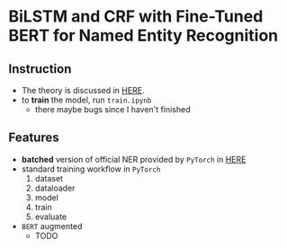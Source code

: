 # BiLSTM and CRF with Fine-Tuned BERT for Named Entity Recognition

## Instruction
- The theory is discussed in [HERE](Explained.pdf).
- to **train** the model, run `train.ipynb`
  - there maybe bugs since I haven't finished

## Features
- **batched** version of official NER provided by `PyTorch` in [HERE](https://pytorch.org/tutorials/beginner/nlp/advanced_tutorial.html)
- standard training workflow in `PyTorch`
  1. dataset
  2. dataloader
  3. model
  4. train
  5. evaluate
- `BERT` augmented
  - TODO